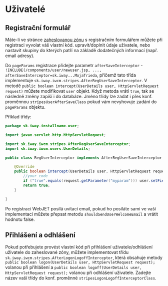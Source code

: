 # Uživatelé

## Registrační formulář

Máte-li ve stránce [zaheslovanou zónu](../../../redactor/zaheslovana-zona/README.md) s registračním formulářem můžete při registraci vyvolat váš vlastní kód. upravit/doplnit údaje uživatele, nebo nastavit skupiny do kterých patří na základě dodatečných informací (např. email adresy).

Do `pageParams` registrace přidejte parametr `afterSaveInterceptor` - `!INCLUDE(/components/user/newuser.jsp, ..., afterSaveInterceptor=sk.iway...MojaTrieda`, přičemž tato třída implementuje `sk.iway.iwcm.stripes.AfterRegUserSaveInterceptor`. V metodě `public boolean intercept(UserDetails user, HttpServletRequest request)` můžete modifikovat `user` objekt. Když metoda vrátí `true`, tak se následně změny zapíší i do databáze. Jméno třídy lze zadat i přes konf. proměnnou `stripesUserAfterSaveClass` pokud vám nevyhovuje zadání do `pageParams` objektu.

Příklad třídy:

```java
package sk.iway.installname.user;

import javax.servlet.http.HttpServletRequest;

import sk.iway.iwcm.stripes.AfterRegUserSaveInterceptor;
import sk.iway.iwcm.users.UserDetails;

public class RegUserInterceptor implements AfterRegUserSaveInterceptor {

    @Override
    public boolean intercept(UserDetails user, HttpServletRequest request) {
        //your code
        if ("true".equals(request.getParameter("myparam"))) user.setFieldA("changed text");
        return true;
    }

}
```

Po registraci WebJET posílá uvítací email, pokud ho posíláte sami ve vaší implementaci můžete přepsat metodu `shouldSendUserWelcomeEmail` a vrátit hodnotu false.

## Přihlášení a odhlášení

Pokud potřebujete provést vlastní kód při přihlášení uživatele/odhlášení uživatele do zaheslované zóny, můžete implementovat třídu `sk.iway.iwcm.stripes.AfterLogonLogoffInterceptor`, která obsahuje metody `public boolean logon(UserDetails user, HttpServletRequest request);` volanou při přihlášení a `public boolean logoff(UserDetails user, HttpServletRequest request);` volanou při odhlášení uživatele. Zadejte název vaší třídy do konf. proměnné `stripesLogonLogoffInterceptorClass`.
